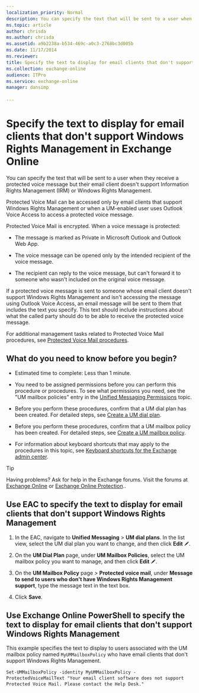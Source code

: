```yaml
---
localization_priority: Normal
description: You can specify the text that will be sent to a user when they receive a protected voice message but their email client doesn't support Information Rights Management (IRM) or Windows Rights Management.
ms.topic: article
author: chrisda
ms.author: chrisda
ms.assetid: a9b2238a-b534-469c-a0c3-2768bc3d005b
ms.date: 11/17/2014
ms.reviewer: 
title: Specify the text to display for email clients that don't support Windows Rights Management in Exchange Online
ms.collection: exchange-online
audience: ITPro
ms.service: exchange-online
manager: dansimp

---
```


# Specify the text to display for email clients that don't support Windows Rights Management in Exchange Online

You can specify the text that will be sent to a user when they receive a protected voice message but their email client doesn't support Information Rights Management (IRM) or Windows Rights Management.

Protected Voice Mail can be accessed only by email clients that support Windows Rights Management or when a UM-enabled user uses Outlook Voice Access to access a protected voice message.

Protected Voice Mail is encrypted. When a voice message is protected:

- The message is marked as Private in Microsoft Outlook and Outlook Web App.

- The voice message can be opened only by the intended recipient of the voice message.

- The recipient can reply to the voice message, but can't forward it to someone who wasn't included on the original voice message.

If a protected voice message is sent to someone whose email client doesn't support Windows Rights Management and isn't accessing the message using Outlook Voice Access, an email message will be sent to them that includes the text you specify. This text should include instructions about what the called party should do to be able to receive the protected voice message.

For additional management tasks related to Protected Voice Mail procedures, see [Protected Voice Mail procedures](protected-voice-mail-procedures.md).

## What do you need to know before you begin?

- Estimated time to complete: Less than 1 minute.

- You need to be assigned permissions before you can perform this procedure or procedures. To see what permissions you need, see the "UM mailbox policies" entry in the [Unified Messaging Permissions](https://technet.microsoft.com/library/d326c3bc-8f33-434a-bf02-a83cc26a5498.aspx) topic.

- Before you perform these procedures, confirm that a UM dial plan has been created. For detailed steps, see [Create a UM dial plan](../../voice-mail-unified-messaging/connect-voice-mail-system/create-um-dial-plan.md).

- Before you perform these procedures, confirm that a UM mailbox policy has been created. For detailed steps, see [Create a UM mailbox policy](../../voice-mail-unified-messaging/set-up-voice-mail/create-um-mailbox-policy.md).

- For information about keyboard shortcuts that may apply to the procedures in this topic, see [Keyboard shortcuts for the Exchange admin center](../../accessibility/keyboard-shortcuts-in-admin-center.md).

> [!TIP]
> Having problems? Ask for help in the Exchange forums. Visit the forums at [Exchange Online](https://go.microsoft.com/fwlink/p/?linkId=267542) or [Exchange Online Protection](https://go.microsoft.com/fwlink/p/?linkId=285351)..

## Use EAC to specify the text to display for email clients that don't support Windows Rights Management

1. In the EAC, navigate to **Unified Messaging** \> **UM dial plans**. In the list view, select the UM dial plan you want to change, and then click **Edit** ![Edit icon](../../media/ITPro_EAC_EditIcon.gif).

2. On the **UM Dial Plan** page, under **UM Mailbox Policies**, select the UM mailbox policy you want to manage, and then click **Edit** ![Edit icon](../../media/ITPro_EAC_EditIcon.gif).

3. On the **UM Mailbox Policy** page \> **Protected voice mail**, under **Message to send to users who don't have Windows Rights Management support**, type the message text in the text box.

4. Click **Save**.

## Use Exchange Online PowerShell to specify the text to display for email clients that don't support Windows Rights Management

This example specifies the text to display to users associated with the UM mailbox policy named `MyUMMailboxPolicy` who have email clients that don't support Windows Rights Management.

```
Set-UMMailboxPolicy -identity MyUMMailboxPolicy -ProtectedVoiceMailText "Your email client software does not support Protected Voice Mail. Please contact the Help Desk."
```
